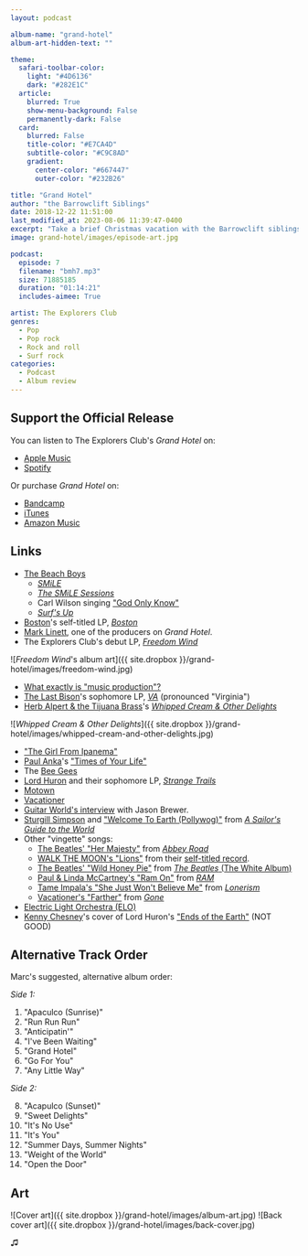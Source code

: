 ```yaml
---
layout: podcast

album-name: "grand-hotel"
album-art-hidden-text: ""

theme:
  safari-toolbar-color:
    light: "#4D6136"
    dark: "#282E1C"
  article:
    blurred: True
    show-menu-background: False
    permanently-dark: False
  card:
    blurred: False
    title-color: "#E7CA4D"
    subtitle-color: "#C9C8AD"
    gradient:
      center-color: "#667447"
      outer-color: "#232B26"

title: "Grand Hotel"
author: "the Barrowclift Siblings"
date: 2018-12-22 11:51:00
last_modified_at: 2023-08-06 11:39:47-0400
excerpt: "Take a brief Christmas vacation with the Barrowclift siblings as they soak up the warm vibes of The Explorers Club’s “Grand Hotel”."
image: grand-hotel/images/episode-art.jpg

podcast:
  episode: 7
  filename: "bmh7.mp3"
  size: 71885185
  duration: "01:14:21"
  includes-aimee: True

artist: The Explorers Club
genres:
  - Pop
  - Pop rock
  - Rock and roll
  - Surf rock
categories:
  - Podcast
  - Album review
---
```


## Support the Official Release

You can listen to The Explorers Club's *Grand Hotel* on:

* [Apple Music](https://itunes.apple.com/us/album/grand-hotel/520454399)
* [Spotify](https://open.spotify.com/artist/1CR8qMZVkRSoIioetcA8u3)

Or purchase *Grand Hotel* on:

* [Bandcamp](https://theexplorersclub.bandcamp.com)
* [iTunes](https://itunes.apple.com/us/album/grand-hotel/520454399)
* [Amazon Music](https://www.amazon.com/Grand-Hotel-Explorers-Club/dp/B01JH9MGZG/ref=sr_1_1?ie=UTF8&qid=1545494530&sr=8-1&keywords=the+explorers+club+grand+hotel)

## Links

* [The Beach Boys](https://en.wikipedia.org/wiki/The_Beach_Boys)
	- [*SMiLE*](https://en.wikipedia.org/wiki/Smile_(The_Beach_Boys_album))
	- [*The SMiLE Sessions*](https://en.wikipedia.org/wiki/The_Smile_Sessions)
	- Carl Wilson singing ["God Only Know"](https://en.wikipedia.org/wiki/God_Only_Knows)
	- [*Surf's Up*](https://en.wikipedia.org/wiki/Surf%27s_Up_(album))
* [Boston](https://en.wikipedia.org/wiki/Boston_(band))'s self-titled LP, [*Boston*](https://en.wikipedia.org/wiki/Boston_(album))
* [Mark Linett](https://en.wikipedia.org/wiki/Mark_Linett), one of the producers on *Grand Hotel*.
* The Explorers Club's debut LP, [*Freedom Wind*](https://theexplorersclub.bandcamp.com/album/freedom-wind)

![*Freedom Wind*'s album art]({{ site.dropbox }}/grand-hotel/images/freedom-wind.jpg)

* [What exactly is "music production"?](https://en.wikipedia.org/wiki/Record_producer)
* [The Last Bison](https://www.thelastbison.com)'s sophomore LP, [*VA*](https://thelastbison.bandcamp.com/album/va) (pronounced "Virginia")
* [Herb Alpert & the Tijuana Brass](https://en.wikipedia.org/wiki/Herb_Alpert)'s [*Whipped Cream & Other Delights*](https://en.wikipedia.org/wiki/Whipped_Cream_%26_Other_Delights)

![*Whipped Cream & Other Delights*]({{ site.dropbox }}/grand-hotel/images/whipped-cream-and-other-delights.jpg)

* ["The Girl From Ipanema"](https://www.youtube.com/watch?v=8PYKOo_jgJo)
* [Paul Anka](https://en.wikipedia.org/wiki/Paul_Anka)'s ["Times of Your Life"](https://www.youtube.com/watch?v=wtxanSrNdN8)
* The [Bee Gees](https://en.wikipedia.org/wiki/Bee_Gees)
* [Lord Huron](https://en.wikipedia.org/wiki/Lord_Huron) and their sophomore LP, [*Strange Trails*](https://en.wikipedia.org/wiki/Strange_Trails)
* [Motown](https://en.wikipedia.org/wiki/Motown)
* [Vacationer](https://vacationermusic.com)
* [Guitar World's interview](https://www.guitarworld.com/features/interview-jason-brewer-explorers-club-discusses-their-new-album-grand-hotel) with Jason Brewer.
* [Sturgill Simpson](https://en.wikipedia.org/wiki/Sturgill_Simpson) and ["Welcome To Earth (Pollywog)"](https://www.youtube.com/watch?v=LBEAyFHlSAo) from [*A Sailor's Guide to the World*](https://en.wikipedia.org/wiki/A_Sailor%27s_Guide_to_Earth)
* Other "vingette" songs:
	- [The Beatles' "Her Majesty"](https://www.youtube.com/watch?v=Mh1hKt5kQ_4) from [*Abbey Road*](https://en.wikipedia.org/wiki/Abbey_Road)
	- [WALK THE MOON's "Lions"](https://www.youtube.com/watch?v=ZGSRWwfwaWU) from their [self-titled record](https://en.wikipedia.org/wiki/Walk_the_Moon_(album)).
	- [The Beatles' "Wild Honey Pie"](https://www.youtube.com/watch?v=l-ekNlk5VDM) from [*The Beatles* (The White Album)](https://en.wikipedia.org/wiki/The_Beatles_(album))
	- [Paul & Linda McCartney's "Ram On"](https://www.youtube.com/watch?v=2Swl9Iqh6DQ) from [*RAM*](https://en.wikipedia.org/wiki/Ram_(album))
	- [Tame Impala's "She Just Won't Believe Me"](https://www.youtube.com/watch?v=NY2LDVPu0Kc) from [*Lonerism*](https://en.wikipedia.org/wiki/Lonerism)
	- [Vacationer's "Farther"](https://www.youtube.com/watch?v=nOXUBxzrYrQ) from [*Gone*](https://en.wikipedia.org/wiki/Gone_(Vacationer_album))
* [Electric Light Orchestra (ELO)](https://en.wikipedia.org/wiki/Electric_Light_Orchestra)
* [Kenny Chesney](https://en.wikipedia.org/wiki/Kenny_Chesney)'s cover of Lord Huron's ["Ends of the Earth"](https://www.youtube.com/watch?v=Nf_qO8BTz1Y) (NOT GOOD)

## Alternative Track Order

Marc's suggested, alternative album order:

*Side 1:*

1. "Apaculco (Sunrise)"
2. "Run Run Run"
3. "Anticipatin'"
4. "I've Been Waiting"
5. "Grand Hotel"
6. "Go For You"
7. "Any Little Way"

*Side 2:*

8. "Acapulco (Sunset)"
9. "Sweet Delights"
10. "It's No Use"
11. "It's You"
12. "Summer Days, Summer Nights"
13. "Weight of the World"
14. "Open the Door"

## Art

![Cover art]({{ site.dropbox }}/grand-hotel/images/album-art.jpg)
![Back cover art]({{ site.dropbox }}/grand-hotel/images/back-cover.jpg)

♫︎